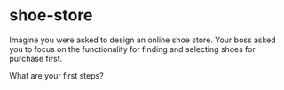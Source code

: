 # shoe-store


Imagine you were asked to design an online shoe store. Your boss asked you to focus on the functionality for finding and selecting shoes for purchase first. 

What are your first steps? 


